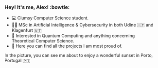 ### Hey! It's me, Alex! :bowtie: ###

- :computer: Clumsy Computer Science student.
- 🧑‍🎓 MSc in Artificial Intelligence & Cybersecurity in both Udine 🇮🇹 and Klagenfurt 🇦🇹
- :mag_right: Interested in Quantum Computing and anything concerning Theoretical Computer Science.
- 🔭 Here you can find all the projects I am most proud of.

In the picture, you can see me about to enjoy a wonderful sunset in Porto, Portugal 🇵🇹
<!---
Alex-Dell1/Alex-Dell1 is a ✨ special ✨ repository because its `README.md` (this file) appears on your GitHub profile.
You can click the Preview link to take a look at your changes.
--->

